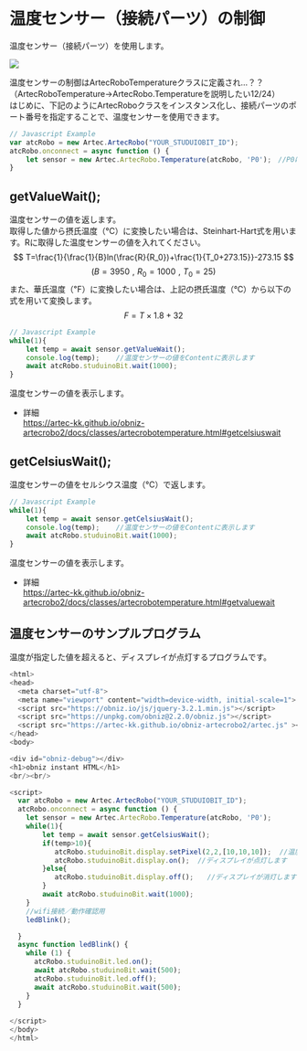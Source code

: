
# 温度センサー（接続パーツ）の制御
温度センサー（接続パーツ）を使用します。<br>

![](https://i.imgur.com/GWmFDrR.jpg)



温度センサーの制御はArtecRoboTemperatureクラスに定義され…？？（ArtecRoboTemperature→ArtecRobo.Temperatureを説明したい12/24）</br>
はじめに、下記のようにArtecRoboクラスをインスタンス化し、接続パーツのポート番号を指定することで、温度センサーを使用できます。
```Javascript
// Javascript Example
var atcRobo = new Artec.ArtecRobo("YOUR_STUDUIOBIT_ID");
atcRobo.onconnect = async function () {
    let sensor = new Artec.ArtecRobo.Temperature(atcRobo, 'P0');　//P0に温度センサーを接続する場合
}
```

## getValueWait();
温度センサーの値を返します。<br>
取得した値から摂氏温度（℃）に変換したい場合は、Steinhart-Hart式を用います。Rに取得した温度センサーの値を入れてください。
$$
T=\frac{1}{\frac{1}{B}ln(\frac{R}{R_0})+\frac{1}{T_0+273.15}}-273.15
$$
$$
(B=3950\,\,,\,\,R_0=1000\,\,,\,\,T_0=25)
$$
また、華氏温度（℉）に変換したい場合は、上記の摂氏温度（℃）から以下の式を用いて変換します。
$$
F=T×1.8+32
$$
```Javascript
// Javascript Example
while(1){
    let temp = await sensor.getValueWait();
    console.log(temp);    //温度センサーの値をContentに表示します
    await atcRobo.studuinoBit.wait(1000);
}
```
温度センサーの値を表示します。
* 詳細<br>
https://artec-kk.github.io/obniz-artecrobo2/docs/classes/artecrobotemperature.html#getcelsiuswait

## getCelsiusWait();
温度センサーの値をセルシウス温度（℃）で返します。
```Javascript
// Javascript Example
while(1){
    let temp = await sensor.getCelsiusWait();
    console.log(temp);    //温度センサーの値をContentに表示します
    await atcRobo.studuinoBit.wait(1000);
}
```
温度センサーの値を表示します。
* 詳細<br>
https://artec-kk.github.io/obniz-artecrobo2/docs/classes/artecrobotemperature.html#getvaluewait

## 温度センサーのサンプルプログラム
温度が指定した値を超えると、ディスプレイが点灯するプログラムです。
```Javascript
<html>
<head>
  <meta charset="utf-8">
  <meta name="viewport" content="width=device-width, initial-scale=1">
  <script src="https://obniz.io/js/jquery-3.2.1.min.js"></script>
  <script src="https://unpkg.com/obniz@2.2.0/obniz.js"></script>
  <script src="https://artec-kk.github.io/obniz-artecrobo2/artec.js" ></script>
</head>
<body>

<div id="obniz-debug"></div>
<h1>obniz instant HTML</h1>
<br/><br/>

<script>
  var atcRobo = new Artec.ArtecRobo("YOUR_STUDUIOBIT_ID");
  atcRobo.onconnect = async function () {
    let sensor = new Artec.ArtecRobo.Temperature(atcRobo, 'P0');
    while(1){
        let temp = await sensor.getCelsiusWait();
        if(temp>10){
           atcRobo.studuinoBit.display.setPixel(2,2,[10,10,10]);  //温度センサーの値を返します
           atcRobo.studuinoBit.display.on();  //ディスプレイが点灯します
        }else{
           atcRobo.studuinoBit.display.off();　　//ディスプレイが消灯します
        }
        await atcRobo.studuinoBit.wait(1000);
    }
    //wifi接続／動作確認用
    ledBlink();

  }
  async function ledBlink() {
    while (1) {
      atcRobo.studuinoBit.led.on();
      await atcRobo.studuinoBit.wait(500);
      atcRobo.studuinoBit.led.off();
      await atcRobo.studuinoBit.wait(500);
    }
  }
  
</script>
</body>
</html>
```

